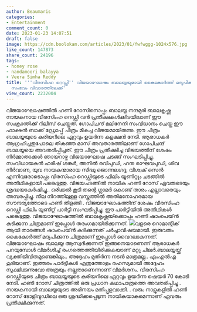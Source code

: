 ```yaml
---
author: Beaumaris
categories:
- Entertainment
comment_count: 0
date: 2023-01-23 14:07:51
draft: false
image: https://cdn.boolokam.com/articles/2023/01/fwfwggg-1024x576.jpg
like_count: 147873
share_count: 24196
tags:
- honey rose
- nandamoori balayya
- Veera Simha Reddy
title: '''വീരസിംഹ റെഡ്ഡി'' വിജയാഘോഷം ബാലയ്യയുമായി കൈകോർത്ത് മദ്യപിക്കുന്ന ഹണി റോസ്,
  സംഭവം വിവാദത്തിലേക്ക്'
view_count: 2232004
---
```


വിജയാഘോഷത്തിൽ ഹണി റോസിനൊപ്പം ബാലയ്യ നന്ദമുരി ബാലകൃഷ്ണ നായകനായ വീരസിംഹ റെഡ്ഡി വൻ പ്രതീക്ഷകൾക്കിടയിലാണ് ഈ സംക്രാന്തിക്ക് റിലീസ് ചെയ്തത്. ഗോപിചന്ദ് മലിനേനി സംവിധാനം ചെയ്ത ഈ ഫാക്ഷൻ ബാക്ക് ഡ്രോപ്പ് ചിത്രം മികച്ച വിജയമായിരുന്നു. ഈ ചിത്രം ബാലയ്യയുടെ കരിയറിലെ ഏറ്റവും ഉയർന്ന കളക്ഷൻ നേടി. ആരാധകർ ആഗ്രഹിച്ചതുപോലെ തികഞ്ഞ മാസ് അവതാരത്തിലാണ് ഗോപിചന്ദ് ബാലയ്യയെ അവതരിപ്പിച്ചത്. ഈ ചിത്രം പ്രതീക്ഷിച്ച വിജയത്തിന് ശേഷം നിർമ്മാതാക്കൾ ഞായറാഴ്ച വിജയാഘോഷ ചടങ്ങ് സംഘടിപ്പിച്ചു. സംവിധായകൻ ഹരീഷ് ശങ്കർ, അനിൽ രവിപുഡി, ഹനു രാഘവപുഡി, ശിവ നിർവാണ, യുവ നായകന്മാരായ സിദ്ധു ജൊന്നലഗദ്ദ, വിശ്വക് സെൻ എന്നിവരോടൊപ്പം വീരസിംഹ റെഡ്ഡിയുടെ ഫിലിം യൂണിറ്റും ചടങ്ങിൽ അതിഥികളായി പങ്കെടുത്തു. വിജയചടങ്ങിൽ നായിക ഹണി റോസ് ഏവരുടെയും ശ്രദ്ധയാകർഷിച്ചു.. ഒരിക്കൽ കൂടി തന്റെ ഗ്ലാമർ കൊണ്ട് താരം എല്ലാവരെയും അമ്പരപ്പിച്ചു. നീല നിറത്തിലുള്ള വസ്ത്രത്തിൽ അതിമനോഹരമായ സൗന്ദര്യത്തോടെ ഹണി തിളങ്ങി . വിജയാഘോഷത്തിന് ശേഷം വീരസിംഹ റെഡ്ഡി ഫിലിം യൂണിറ്റ് പാർട്ടി സംഘടിപ്പിച്ചു. ഈ പാർട്ടിയിൽ അതിഥികൾ പങ്കെടുത്തു. വിജയാഘോഷത്തിൽ ബാലകൃഷ്ണയ്‌ക്കൊപ്പം ഹണി ഷാംപെയ്ൻ കുടിക്കുന്ന ചിത്രമാണ് ഇപ്പോൾ തരംഗമായിരിക്കുന്നത്. ![](https://cdn.boolokam.com/articles/2023/01/fwfwggg-1024x576.jpg)വളരെ റൊമാന്റിക് ആയി താരങ്ങൾ ഷാംപെയ്ൻ കുടിക്കുന്നത് ചർച്ചാവിഷയമായി. ഇരുവരും കൈകോർത്ത് മദ്യപിക്കുന്ന ചിത്രമാണ് ഇപ്പോൾ വൈറലാകുന്നത്. വിജയാഘോഷം ബാലയ്യ ആസ്വദിക്കുന്നത് ഇങ്ങനെയാണെന്ന് ആരാധകർ പറയുമ്പോൾ വിമർശിച്ച് രംഗത്തെത്തിയിരിക്കുകയാണ് മറ്റു ചിലർ.ബാലയ്യയ്ക്ക് വ്യക്തിജീവിതമുണ്ടെങ്കിലും.. അദ്ദേഹം മുതിർന്ന നടൻ മാത്രമല്ല.. എംഎൽഎ കൂടിയാണ്. ഇത്തരം പാർട്ടികൾ എത്രത്തോളം രഹസ്യമായി അദ്ദേഹം സൂക്ഷിക്കുന്നുവോ അത്രയും നല്ലതാണെന്നാണ് വിമർശനം. വീരസിംഹ റെഡ്ഡിയുടെ ചിത്രം ബാലയ്യയുടെ കരിയറിലെ ഏറ്റവും ഉയർന്ന ഷെയർ 70 കോടി നേടി. ഹണി റോസ് ചിത്രത്തിൽ ഒരു പ്രധാന കഥാപാത്രത്തെ അവതരിപ്പിച്ചു . നായകനായി ബാലയ്യയുടെ അഭിനയം മതിപ്പുളവാക്കി. . വരും നാളുകളിൽ ഹണി റോസ് ടോളിവുഡിലെ ഒരു ശ്രദ്ധിക്കപ്പെടുന്ന നായികയാകുമെന്നാണ് ഏവരും പ്രതീക്ഷിക്കുന്നത്.